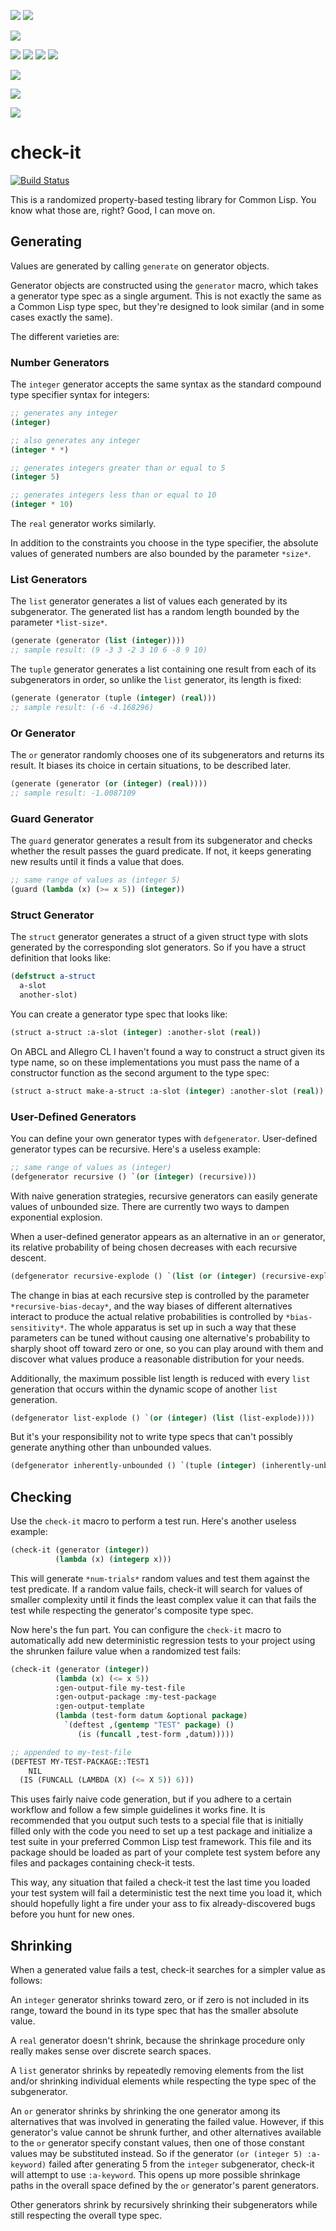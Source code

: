 ![](http://www.textfiles.com/underconstruction/HoHotSpringsBath9452ssunder_construction_fire.gif) ![](http://www.textfiles.com/underconstruction/yoyosemitegorge3116Constructionbarmove33.gif)

![](http://www.textfiles.com/underconstruction/ColosseumStadium8141cuteconstruct.gif)

![](http://www.textfiles.com/underconstruction/HoHollywoodAgency7728construct4.gif) ![](http://www.textfiles.com/underconstruction/HeHeartlandGarden5828constructionuc3.gif) ![](http://www.textfiles.com/underconstruction/HoHollywoodChateau4647imagesunderconstruction.gif) ![](http://www.textfiles.com/underconstruction/CoColosseumPressbox6848picsconstruction.gif)

![](http://www.textfiles.com/underconstruction/EnEnchantedForestFountain4640underconunderconstruction2.gif)

![](http://www.textfiles.com/underconstruction/ththe300exhavenunderconstruction.gif)

![](http://www.textfiles.com/underconstruction/CaCapeCanaveralHall8606gifsunderconstruction.gif)

# check-it

[![Build Status](https://travis-ci.org/DalekBaldwin/check-it.svg?branch=master)](https://travis-ci.org/DalekBaldwin/check-it)

This is a randomized property-based testing library for Common Lisp. You know what those are, right? Good, I can move on.

## Generating

Values are generated by calling `generate` on generator objects.

Generator objects are constructed using the `generator` macro, which takes a generator type spec as a single argument. This is not exactly the same as a Common Lisp type spec, but they're designed to look similar (and in some cases exactly the same).

The different varieties are:

### Number Generators

The `integer` generator accepts the same syntax as the standard compound type specifier syntax for integers:

```lisp
;; generates any integer
(integer)

;; also generates any integer
(integer * *)

;; generates integers greater than or equal to 5
(integer 5)

;; generates integers less than or equal to 10
(integer * 10)
```

The `real` generator works similarly.

In addition to the constraints you choose in the type specifier, the absolute values of generated numbers are also bounded by the parameter `*size*`.

### List Generators

The `list` generator generates a list of values each generated by its subgenerator. The generated list has a random length bounded by the parameter `*list-size*`.

```lisp
(generate (generator (list (integer))))
;; sample result: (9 -3 3 -2 3 10 6 -8 9 10)
```

The `tuple` generator generates a list containing one result from each of its subgenerators in order, so unlike the `list` generator, its length is fixed:

```lisp
(generate (generator (tuple (integer) (real)))
;; sample result: (-6 -4.168296)
```

### Or Generator

The `or` generator randomly chooses one of its subgenerators and returns its result. It biases its choice in certain situations, to be described later.

```lisp
(generate (generator (or (integer) (real))))
;; sample result: -1.0087109
```

### Guard Generator

The `guard` generator generates a result from its subgenerator and checks whether the result passes the guard predicate. If not, it keeps generating new results until it finds a value that does.

```lisp
;; same range of values as (integer 5)
(guard (lambda (x) (>= x 5)) (integer))
```

### Struct Generator

The `struct` generator generates a struct of a given struct type with slots generated by the corresponding slot generators. So if you have a struct definition that looks like:

```lisp
(defstruct a-struct
  a-slot
  another-slot)
```

You can create a generator type spec that looks like:

```lisp
(struct a-struct :a-slot (integer) :another-slot (real))
```

On ABCL and Allegro CL I haven't found a way to construct a struct given its type name, so on these implementations you must pass the name of a constructor function as the second argument to the type spec:

```lisp
(struct a-struct make-a-struct :a-slot (integer) :another-slot (real))
```

### User-Defined Generators

You can define your own generator types with `defgenerator`. User-defined generator types can be recursive. Here's a useless example:

```lisp
;; same range of values as (integer)
(defgenerator recursive () `(or (integer) (recursive)))
```

With naive generation strategies, recursive generators can easily generate values of unbounded size. There are currently two ways to dampen exponential explosion.

When a user-defined generator appears as an alternative in an `or` generator, its relative probability of being chosen decreases with each recursive descent.

```lisp
(defgenerator recursive-explode () `(list (or (integer) (recursive-explode))))
```

The change in bias at each recursive step is controlled by the parameter `*recursive-bias-decay*`, and the way biases of different alternatives interact to produce the actual relative probabilities is controlled by `*bias-sensitivity*`. The whole apparatus is set up in such a way that these parameters can be tuned without causing one alternative's probability to sharply shoot off toward zero or one, so you can play around with them and discover what values produce a reasonable distribution for your needs.

Additionally, the maximum possible list length is reduced with every `list` generation that occurs within the dynamic scope of another `list` generation.

```lisp
(defgenerator list-explode () `(or (integer) (list (list-explode))))
```

But it's your responsibility not to write type specs that can't possibly generate anything other than unbounded values.

```lisp
(defgenerator inherently-unbounded () `(tuple (integer) (inherently-unbounded)))
```

## Checking

Use the `check-it` macro to perform a test run. Here's another useless example:

```lisp
(check-it (generator (integer))
          (lambda (x) (integerp x)))
```

This will generate `*num-trials*` random values and test them against the test predicate. If a random value fails, check-it will search for values of smaller complexity until it finds the least complex value it can that fails the test while respecting the generator's composite type spec.

Now here's the fun part. You can configure the `check-it` macro to automatically add new deterministic regression tests to your project using the shrunken failure value when a randomized test fails:

```lisp
(check-it (generator (integer))
          (lambda (x) (<= x 5))
          :gen-output-file my-test-file
          :gen-output-package :my-test-package
          :gen-output-template
          (lambda (test-form datum &optional package)
            `(deftest ,(gentemp "TEST" package) ()
               (is (funcall ,test-form ,datum)))))
```

```lisp
;; appended to my-test-file
(DEFTEST MY-TEST-PACKAGE::TEST1
    NIL
  (IS (FUNCALL (LAMBDA (X) (<= X 5)) 6)))
```

This uses fairly naive code generation, but if you adhere to a certain workflow and follow a few simple guidelines it works fine. It is recommended that you output such tests to a special file that is initially filled only with the code you need to set up a test package and initialize a test suite in your preferred Common Lisp test framework. This file and its package should be loaded as part of your complete test system before any files and packages containing check-it tests.

This way, any situation that failed a check-it test the last time you loaded your test system will fail a deterministic test the next time you load it, which should hopefully light a fire under your ass to fix already-discovered bugs before you hunt for new ones.

## Shrinking

When a generated value fails a test, check-it searches for a simpler value as follows:

An `integer` generator shrinks toward zero, or if zero is not included in its range, toward the bound in its type spec that has the smaller absolute value.

A `real` generator doesn't shrink, because the shrinkage procedure only really makes sense over discrete search spaces.

A `list` generator shrinks by repeatedly removing elements from the list and/or shrinking individual elements while respecting the type spec of the subgenerator.

An `or` generator shrinks by shrinking the one generator among its alternatives that was involved in generating the failed value. However, if this generator's value cannot be shrunk further, and other alternatives available to the `or` generator specify constant values, then one of those constant values may be substituted instead. So if the generator `(or (integer 5) :a-keyword)` failed after generating 5 from the `integer` subgenerator, check-it will attempt to use `:a-keyword`. This opens up more possible shrinkage paths in the overall space defined by the `or` generator's parent generators.

Other generators shrink by recursively shrinking their subgenerators while still respecting the overall type spec.
